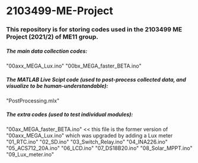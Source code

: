 # 2103499-ME-Project
### This repository is for storing codes used in the 2103499 ME Project (2021/2) of ME11 group.

##### The main data collection codes:
  "00axx_MEGA_Lux.ino"
  "00bx_MEGA_faster_BETA.ino"
  
##### The MATLAB Live Scipt code (used to post-process collected data, and visualize to be human-understandable):
  "PostProcessing.mlx"

##### The extra codes (used to test individual modules):
  "00ax_MEGA_faster_BETA.ino"   << this file is the former version of "00axx_MEGA_Lux.ino" which was upgraded by adding a Lux meter
  "01_RTC.ino"
  "02_SD.ino"
  "03_Switch_Relay.ino"
  "04_INA226.ino"
  "05_ACS712_20A.ino"
  "06_LCD.ino"
  "07_DS18B20.ino"
  "08_Solar_MPPT.ino"
  "09_Lux_meter.ino"
